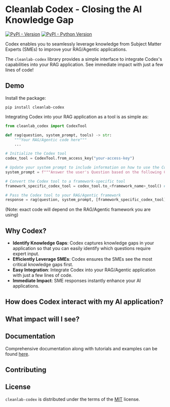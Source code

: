 <!-- TARGET AUDIENCE: RAG SYSTEM DEVELOPER -->

# Cleanlab Codex - Closing the AI Knowledge Gap

[![PyPI - Version](https://img.shields.io/pypi/v/cleanlab-codex.svg)](https://pypi.org/project/cleanlab-codex)
[![PyPI - Python Version](https://img.shields.io/pypi/pyversions/cleanlab-codex.svg)](https://pypi.org/project/cleanlab-codex)

Codex enables you to seamlessly leverage knowledge from Subject Matter Experts (SMEs) to improve your RAG/Agentic applications.

The `cleanlab-codex` library provides a simple interface to integrate Codex's capabilities into your RAG application. 
See immediate impact with just a few lines of code!

## Demo

Install the package:

```console
pip install cleanlab-codex
```

Integrating Codex into your RAG application as a tool is as simple as:

```python
from cleanlab_codex import CodexTool

def rag(question, system_prompt, tools) -> str:
    """Your RAG/Agentic code here"""
    ...

# Initialize the Codex tool
codex_tool = CodexTool.from_access_key("your-access-key")

# Update your system prompt to include information on how to use the Codex tool
system_prompt = f"""Answer the user's Question based on the following Context. If the Context doesn't adequately address the Question, use the {codex_tool.tool_name} tool to ask an outside expert."""

# Convert the Codex tool to a framework-specific tool
framework_specific_codex_tool = codex_tool.to_<framework_name>_tool() # i.e. codex_tool.to_llamaindex_tool(), codex_tool.to_openai_tool(), etc.

# Pass the Codex tool to your RAG/Agentic framework
response = rag(question, system_prompt, [framework_specific_codex_tool])
```

(Note: exact code will depend on the RAG/Agentic framework you are using)
<!-- TODO: add demo video -->
<!-- Video should show Codex tool added to a RAG system, question asked that requires knowledge from an outside expert, Codex tool used to ask an outside expert, and expert response returned to the user -->

## Why Codex?
- **Identify Knowledge Gaps**: Codex captures knowledge gaps in your application so that you can easily identify which questions require expert input.
- **Efficiently Leverage SMEs**: Codex ensures the SMEs see the most critical knowledge gaps first.   <!-- not sure if we should include this rn since it's not implemented yet -->
- **Easy Integration**: Integrate Codex into your RAG/Agentic application with just a few lines of code.
- **Immediate Impact**: SME responses instantly enhance your AI applications.

## How does Codex interact with my AI application?
<!-- TODO: add architecture diagram w/ brief explanation -->


## What impact will I see?
<!-- TODO: benchmarks -->

## Documentation

Comprehensive documentation along with tutorials and examples can be found [here](https://help.cleanlab.ai/codex).

## Contributing
<!-- TODO: add contributing section or consider leaving out for now -->

## License

`cleanlab-codex` is distributed under the terms of the [MIT](https://spdx.org/licenses/MIT.html) license.
